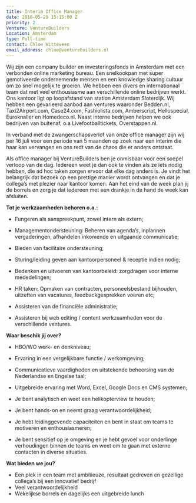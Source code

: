 ```yaml
---
title: Interim Office Manager
date: 2018-05-29 15:15:00 Z
priority: 2
Venture: VentureBuilders
Location: Amsterdam
type: Full-time
contact: Chloe Witteveen
email_address: chloe@venturebuilders.nl
---
```


Wij zijn een company builder en investeringsfonds in Amsterdam met een verbonden online marketing bureau. Een snelkookpan met super gemotiveerde ondernemende mensen en een knowledge sharing cultuur om zo snel mogelijk te groeien. We hebben een divers en internationaal team dat met veel enthousiasme aan verschillende online bedrijven werkt. Ons kantoor ligt op loopafstand van station Amsterdam Sloterdijk. Wij hebben een gevarieerd aanbod aan ventures waaronder Bedden.nl, Taxi2Airport.com, Case24.com, Fashiolista.com, Amberscript, Hellospecial, Euroknaller en Homedeco.nl. Naast interne bedrijven helpen we ook bedrijven van buitenaf, o.a Livefootballtickets, Overstappen.nl.

In verband met de zwangerschapsverlof van onze office manager zijn wij per 16 juli voor een periode van 5 maanden op zoek naar een interim die haar kan vervangen en ons redt van de chaos die er anders ontstaat.

Als office manager bij VentureBuilders ben je onmisbaar voor een soepel verloop van de  dag. Iedereen weet je dan ook te vinden als ze iets nodig hebben, die ad hoc taken zorgen ervoor dat elke dag anders is. Je vindt het belangrijk dat bezoek op een prettige manier wordt ontvangen en dat je collega’s met plezier naar kantoor komen. Aan het eind van de week plan jij de borrels en zorg je dat iedereen met een drankje in de hand de week kan afsluiten.

**Tot je werkzaamheden behoren o.a.:**

* Fungeren als aanspreekpunt, zowel intern als extern;

* Managementondersteuning: Beheren van agenda’s, inplannen vergaderingen, afhandelen inkomende en uitgaande communicatie;

* Bieden van facilitaire ondersteuning;

* Sturing/leiding geven aan kantoorpersoneel & receptie indien nodig;

* Bedenken en uitvoeren van kantoorbeleid: zorgdragen voor interne mededelingen;

* HR taken: Opmaken van contracten, personeelsbestand bijhouden, uitzetten van vacatures, feedbackgesprekken voeren etc;

* Assisteren van de financiële administratie;

* Assisteren bij web editing / content werkzaamheden voor de verschillende ventures.

**Waar beschik jij over?**

* HBO/WO werk- en denkniveau;

* Ervaring in een vergelijkbare functie / werkomgeving;

* Communicatieve vaardigheden en uitstekende beheersing van de Nederlandse en Engelse taal;

* Uitgebreide ervaring met Word, Excel, Google Docs en CMS systemen;

* Je bent analytisch en weet een helikopterview te houden;

* Je bent hands-on en neemt graag verantwoordelijkheid;

* Je hebt leidinggevende capaciteiten en bent in staat om teams te motiveren en enthousiasmeren;

* Je bent sensitief op je omgeving en je hebt gevoel voor onderlinge verhoudingen binnen de teams en weet om te gaan met externe contacten in diverse situaties.

**Wat bieden we jou?**

* Een plek in een team met ambitieuze, resultaat gedreven en gezellige collega’s bij een innovatief bedrijf
* Veel verantwoordelijkheid
* Wekelijkse borrels en dagelijks een uitgebreide lunch